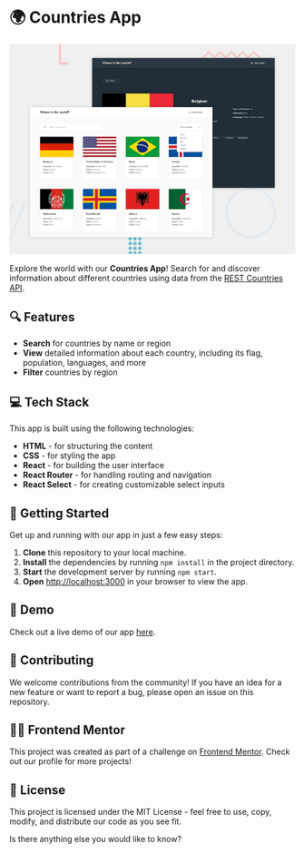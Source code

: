 # 🌍 Countries App

![Design preview for the REST Countries API with color theme switcher coding challenge](./design/desktop-preview.jpg)

Explore the world with our **Countries App**! Search for and discover information about different countries using data from the [REST Countries API](https://restcountries.com/).

## 🔍 Features

- **Search** for countries by name or region
- **View** detailed information about each country, including its flag, population, languages, and more
- **Filter** countries by region

## 💻 Tech Stack

This app is built using the following technologies:

- **HTML** - for structuring the content
- **CSS** - for styling the app
- **React** - for building the user interface
- **React Router** - for handling routing and navigation
- **React Select** - for creating customizable select inputs

## 🚀 Getting Started

Get up and running with our app in just a few easy steps:

1. **Clone** this repository to your local machine.
2. **Install** the dependencies by running `npm install` in the project directory.
3. **Start** the development server by running `npm start`.
4. **Open** [http://localhost:3000](http://localhost:3000) in your browser to view the app.

## 🌟 Demo

Check out a live demo of our app [here](https://countries-apppp.netlify.app/).

## 🤝 Contributing

We welcome contributions from the community! If you have an idea for a new feature or want to report a bug, please open an issue on this repository.

## 👨‍💻 Frontend Mentor

This project was created as part of a challenge on [Frontend Mentor](https://www.frontendmentor.io/profile/azr-arch). Check out our profile for more projects!

## 📝 License

This project is licensed under the MIT License - feel free to use, copy, modify, and distribute our code as you see fit.

Is there anything else you would like to know?

